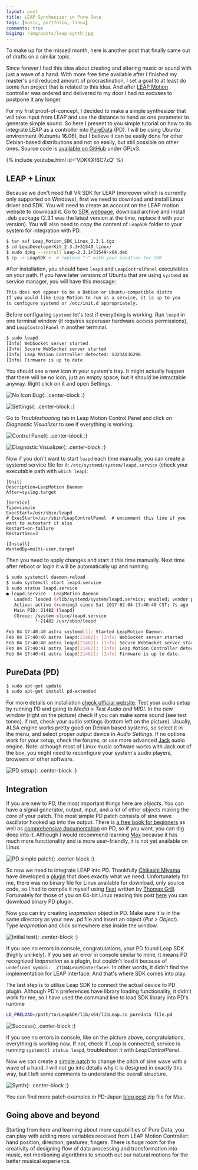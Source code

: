 ```yaml
---
layout: post
title: LEAP Synthesizer in Pure Data
tags: [music, portfolio, linux]
comments: true
bigimg: /img/posts/leap-synth.jpg
---
```


To make up for the missed month, here is another post that finally came out of drafts on a similar topic.

Since forever I had this idea about creating and altering music or sound with just a wave of a hand. With more free time available after I finished my master's and reduced amount of procrastination, I set a goal to at least do some fun project that is related to this idea. And after [LEAP Motion](https://www.leapmotion.com/) controller was ordered and delivered to my door I had no excuses to postpone it any longer.

For my first proof-of-concept, I decided to make a simple synthesizer that will take input from LEAP and use the distance to hand as one parameter to generate simple sound. So here I present to you simple tutorial on how to do integrate LEAP as a controller into [PureData](https://puredata.info/) (PD). I will be using Ubuntu environment (Kubuntu 16.06), but I believe it can be easily done for other Debian-based distributions and not so easily, but still possible on other ones. Source code is [available on GitHub](https://github.com/philtgun/leap-chuck-demo) under GPLv3.

{% include youtube.html id='VDKKXf6C7zQ' %}

## LEAP + Linux

Because we don't need full VR SDK for LEAP (moreover which is currently only supported on Windows), first we need to download and install Linux driver and SDK. You will need to create an account on the LEAP motion website to download it. Go to [SDK webpage](https://developer.leapmotion.com/sdk/v2), download archive and install .deb package (2.3.1 was the latest version at the time, replace it with your version). You will also need to copy the content of `LeapSDK` folder to your system for integration with PD.

```bash
$ tar xvf Leap_Motion_SDK_Linux_2.3.1.tgz
$ cd LeapDeveloperKit_2.3.1+31549_linux/
$ sudo dpkg --install Leap-2.3.1+31549-x64.deb
$ cp -r LeapSDK ~  # replace "~" with your location for SDK
```

After installation, you should have `leapd` and `LeapControlPanel` executables on your path. If you have later versions of Ubuntu that are using `systemd` as service manager, you will have this message:

```bash
This does not appear to be a Debian or Ubuntu-compatible distro
If you would like Leap Motion to run as a service, it is up to you
to configure systemd or /etc/init.d appropriately.
```

Before configuring `systemd` let's test if everything is working. Run `leapd` in one terminal window (it requires superuser hardware access permissions), and `LeapControlPanel` in another terminal.

```bash
$ sudo leapd
[Info] WebSocket server started
[Info] Secure WebSocket server started
[Info] Leap Motion Controller detected: S323A036298
[Info] Firmware is up to date.
```

You should see a new icon in your system's tray. It might actually happen that there will be no icon, just an empty space, but it should be intractable anyway. Right click on it and open Settings.

![No Icon Bug](/img/leap/no-icon.png){: .center-block :}

![Settings](/img/leap/context-settings.png){: .center-block :}

Go to *Troubleshooting* tab in Leap Motion Control Panel and click on *Diagnostic Visualizer* to see if everything is working.

![Control Panel](/img/leap/control-panel.png){: .center-block :}

![Diagnostic Visualizer](/img/leap/diagnostic-visualizer.png){: .center-block :}

Now if you don't want to start `leapd` each time manually, you can create a systemd service file for it: `/etc/systemd/system/leapd.service` (check your executable path with `which leap`):

```systemd
[Unit]
Description=LeapMotion Daemon
After=syslog.target

[Service]
Type=simple
ExecStart=/usr/sbin/leapd
# ExecStart=/usr/sbin/LeapControlPanel  # uncomment this line if you want to autostart it also
Restart=on-failure
RestartSec=3

[Install]
WantedBy=multi-user.target
```

Then you need to apply changes and start it this time manually. Next time after reboot or login it will be automatically up and running.

```bash
$ sudo systemctl daemon-reload
$ sudo systemctl start leapd.service
$ sudo status leapd.service
● leapd.service - LeapMotion Daemon
   Loaded: loaded (/lib/systemd/system/leapd.service; enabled; vendor preset: enabled)
   Active: active (running) since Sat 2017-02-04 17:40:40 CST; 7s ago
   Main PID: 21482 (leapd)
   CGroup: /system.slice/leapd.service
           └─21482 /usr/sbin/leapd

Feb 04 17:40:40 astra systemd[1]: Started LeapMotion Daemon.
Feb 04 17:40:40 astra leapd[21482]: [Info] WebSocket server started
Feb 04 17:40:40 astra leapd[21482]: [Info] Secure WebSocket server started
Feb 04 17:40:41 astra leapd[21482]: [Info] Leap Motion Controller detected: XXXXXXXXXXX
Feb 04 17:40:41 astra leapd[21482]: [Info] Firmware is up to date.
```

## PureData (PD)

```bash
$ sudo apt-get update
$ sudo apt-get install pd-extended
```

For more details on installation [check official website](https://puredata.info/docs/faq/debian). Test your audio setup by running PD and going to *Media* > *Test Audio and MIDI*. In the new window (right on the picture) check if you can make some sound (see test tones). If not, check your audio settings (bottom left on the picture). Usually, ALSA engine works pretty good on Debian based systems, so select it in the menu, and select proper output device in *Audio Settings*. If no options work for your setup, check the forums, or use more advanced [Jack](http://www.jackaudio.org/) audio engine. Note: although most of Linux music software works with Jack out of the box, you might need to reconfigure your system's audio players, browsers or other software.

![PD setup](/img/leap/pd-setup-ed.png){: .center-block :}

## Integration

If you are new to PD, the most important things here are *objects*. You can have a signal generator, output, input, and a lot of other objects making the core of your patch. The most simple PD patch consists of sine wave oscillator hooked up into the output. There is [a free book for beginners](http://www.pd-tutorial.com/) as well as [comprehensive documentation](https://puredata.info/docs) on PD, so if you want, you can dig deep into it. Although I would recommend learning [Max](https://cycling74.com/products/max/) because it has much more functionality and is more user-friendly, it is not yet available on Linux.

![PD simple patch](/img/leap/pd-osc.png){: .center-block :}

So now we need to integrate LEAP into PD. Thankfully [Chikashi Miyama](http://www.chikashi.net/) have developed a [plugin](http://puredatajapan.info/?page_id=1514) that does exactly what we need. Unfortunately for me, there was no binary file for Linux available for download, only source code, so I had to compile it myself using [flext](https://github.com/grrrr/flext) written by [Thomas Grill](http://grrrr.org/). Fortunately for those of you on 64-bit Linux reading this post [here](/pd/leapmotion.pd_linux) you can download binary PD plugin.

Now you can try creating *leapmotion* object in PD. Make sure it is in the same directory as your new .pd file and insert an object (*Put* > *Object*). Type *leapmotion* and click somewhere else inside the window. 

![Initial test](/img/leap/pd-leap0.png){: .center-block :}

If you see no errors in console, congratulations, your PD found Leap SDK (highly unlikely). If you see an error in console similar to mine, it means PD recognized *leapmotion* as a plugin, but couldn't load it because of `undefined symbol: _ZTIN4Leap9InterfaceE`. In other words, it didn't find the implementation for LEAP interface. And that's where SDK comes into play.

The last step is to utilize Leap SDK to connect the actual device to PD plugin. Although PD's preferences have library loading functionality, it didn't work for me, so I have used the command line to load SDK library into PD's runtime

```bash
LD_PRELOAD=/path/to/LeapSDK/lib/x64/libLeap.so puredata file.pd
```

![Success](/img/leap/pd-leap1.png){: .center-block :}

If you see no errors in console, like on the picture above, congratulations, everything is working now. If not, check if Leap is connected, service is running `systemctl status leapd`, troubleshoot it with *LeapControlPanel*. 

Now we can create a [simple patch](/pd/leap-synth.pd) to change the pitch of sine wave with a wave of a hand. I will not go into details why it is designed in exactly this way, but I left some comments to understand the overall structure.

![Synth](/img/leap/pd-leap2.png){: .center-block :}

You can find more patch examples in PD-Japan [blog post](http://puredatajapan.info/?page_id=1514) zip file for Mac. 

## Going above and beyond

Starting from here and learning about more capabilities of Pure Data, you can play with adding more variables received from LEAP Motion Controller: hand position, direction, gestures, fingers. There is huge room for the creativity of designing flow of data processing and transformation into music, not mentioning algorithms to smooth out our natural motions for the better musical experience.
